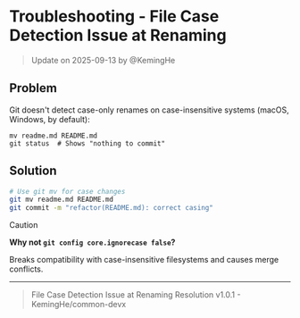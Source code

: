 # Troubleshooting - File Case Detection Issue at Renaming

> Update on 2025-09-13 by @KemingHe

## Problem

Git doesn't detect case-only renames on case-insensitive systems (macOS, Windows, by default):

```shell
mv readme.md README.md
git status  # Shows "nothing to commit"
```

## Solution

```bash
# Use git mv for case changes
git mv readme.md README.md
git commit -m "refactor(README.md): correct casing"
```

> [!CAUTION]
>
> **Why not `git config core.ignorecase false`?**
>
> Breaks compatibility with case-insensitive filesystems and causes merge conflicts.

---

> File Case Detection Issue at Renaming Resolution v1.0.1 - KemingHe/common-devx

